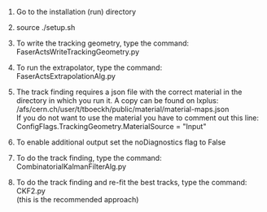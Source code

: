 
1) Go to the installation (run) directory

2) source ./setup.sh

3) To write the tracking geometry, type the command: FaserActsWriteTrackingGeometry.py

4) To run the extrapolator, type the command: FaserActsExtrapolationAlg.py

5) The track finding requires a json file with the correct material in the directory in which you run it. A copy can be found on lxplus: /afs/cern.ch/user/t/tboeckh/public/material/material-maps.json  
   If you do not want to use the material you have to comment out this line: ConfigFlags.TrackingGeometry.MaterialSource = "Input"

6) To enable additional output set the noDiagnostics flag to False

7) To do the track finding, type the command: CombinatorialKalmanFilterAlg.py

8) To do the track finding and re-fit the best tracks, type the command: CKF2.py  
   (this is the recommended approach)
